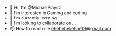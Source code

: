 - 👋 Hi, I’m @MichaelPlaysz
- 👀 I’m interested in Gaming and coding
- 🌱 I’m currently learning 
- 💞️ I’m looking to collaborate on ...
- 📫 How to reach me ehehehehehhe19@gmail.com 

<!---
MichaelPlaysz/MichaelPlaysz is a ✨ special ✨ repository because its `README.md` (this file) appears on your GitHub profile.
You can click the Preview link to take a look at your changes.
--->
